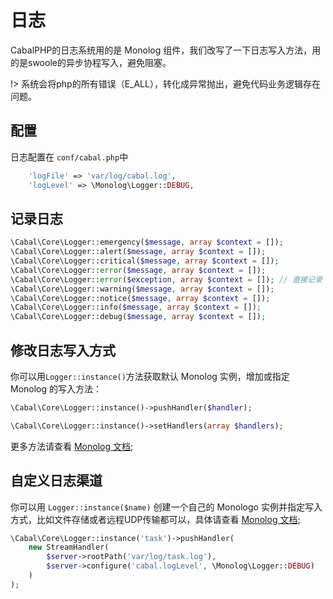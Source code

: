 # 日志

CabalPHP的日志系统用的是 Monolog 组件，我们改写了一下日志写入方法，用的是swoole的异步协程写入，避免阻塞。

!> 系统会将php的所有错误（E_ALL），转化成异常抛出，避免代码业务逻辑存在问题。

## 配置

日志配置在 `conf/cabal.php`中 
```php
    'logFile' => 'var/log/cabal.log',
    'logLevel' => \Monolog\Logger::DEBUG,
```


## 记录日志

```php
\Cabal\Core\Logger::emergency($message, array $context = []);
\Cabal\Core\Logger::alert($message, array $context = []);
\Cabal\Core\Logger::critical($message, array $context = []);
\Cabal\Core\Logger::error($message, array $context = []);
\Cabal\Core\Logger::error($exception, array $context = []); // 直接记录 Exception
\Cabal\Core\Logger::warning($message, array $context = []);
\Cabal\Core\Logger::notice($message, array $context = []);
\Cabal\Core\Logger::info($message, array $context = []);
\Cabal\Core\Logger::debug($message, array $context = []);
```

## 修改日志写入方式

你可以用`Logger::instance()`方法获取默认 Monolog 实例，增加或指定 Monolog 的写入方法：
```php
\Cabal\Core\Logger::instance()->pushHandler($handler);

\Cabal\Core\Logger::instance()->setHandlers(array $handlers);
```

更多方法请查看 [Monolog 文档](https://github.com/Seldaek/monolog);

## 自定义日志渠道

你可以用 `Logger::instance($name)` 创建一个自己的 Monologo 实例并指定写入方式，比如文件存储或者远程UDP传输都可以，具体请查看 [Monolog 文档](https://github.com/Seldaek/monolog);

```php
\Cabal\Core\Logger::instance('task')->pushHandler(
    new StreamHandler(
        $server->rootPath('var/log/task.log'),
        $server->configure('cabal.logLevel', \Monolog\Logger::DEBUG)
    )
);
```